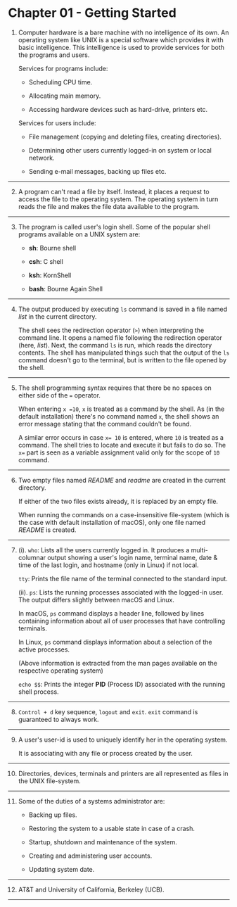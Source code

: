 # Chapter 01 - Getting Started

01. Computer hardware is a bare machine with no intelligence of its own. An operating system like UNIX is a special software which provides it with basic intelligence. This intelligence is used to provide services for both the programs and users.

    Services for programs include:

    -   Scheduling CPU time.

    -   Allocating main memory.

    -   Accessing hardware devices such as hard-drive, printers etc.

    Services for users include:

    -   File management (copying and deleting files, creating directories).

    -   Determining other users currently logged-in on system or local network.

    -   Sending e-mail messages, backing up files etc.

---

02. A program can't read a file by itself. Instead, it places a request to access the file to the operating system. The operating system in turn reads the file and makes the file data available to the program.

---

03. The program is called user's login shell. Some of the popular shell programs available on a UNIX system are:

    -   **sh**: Bourne shell

    -   **csh**: C shell

    -   **ksh**: KornShell

    -   **bash**: Bourne Again Shell

---

04. The output produced by executing `ls` command is saved in a file named _list_ in the current directory.

    The shell sees the redirection operator (`>`) when interpreting the command line. It opens a named file following the redirection operator (here, _list_). Next, the command `ls` is run, which reads the directory contents. The shell has manipulated things such that the output of the `ls` command doesn't go to the terminal, but is written to the file opened by the shell.

---

05. The shell programming syntax requires that there be no spaces on either side of the `=` operator.

    When entering `x =10`, `x` is treated as a command by the shell. As (in the default installation) there's no command named `x`, the shell shows an error message stating that the command couldn't be found.

    A similar error occurs in case `x= 10` is entered, where `10` is treated as a command. The shell tries to locate and execute it but fails to do so. The `x=` part is seen as a variable assignment valid only for the scope of `10` command.

---

06. Two empty files named _README_ and _readme_ are created in the current directory.

    If either of the two files exists already, it is replaced by an empty file.

    When running the commands on a case-insensitive file-system (which is the case with default installation of macOS), only one file named _README_ is created.

---

07. (i). `who`: Lists all the users currently logged in. It produces a multi-columnar output showing a user's login name, terminal name, date & time of the last login, and hostname (only in Linux) if not local.

    `tty`: Prints the file name of the terminal connected to the standard input.

    (ii). `ps`: Lists the running processes associated with the logged-in user. The output differs slightly between macOS and Linux.

    In macOS, `ps` command displays a header line, followed by lines containing information about all of user processes that have controlling terminals.

    In Linux, `ps` command displays information about a selection of the active processes.

    (Above information is extracted from the man pages available on the respective operating system)

    `echo $$`: Prints the integer **PID** (Process ID) associated with the running shell process.

---

08. `Control + d` key sequence, `logout` and `exit`. `exit` command is guaranteed to always work.

---

09. A user's user-id is used to uniquely identify her in the operating system.

    It is associating with any file or process created by the user.

---

10. Directories, devices, terminals and printers are all represented as files in the UNIX file-system.

---

11. Some of the duties of a systems administrator are:

    -   Backing up files.

    -   Restoring the system to a usable state in case of a crash.

    -   Startup, shutdown and maintenance of the system.

    -   Creating and administering user accounts.

    -   Updating system date.

---

12. AT&T and University of California, Berkeley (UCB).

---
